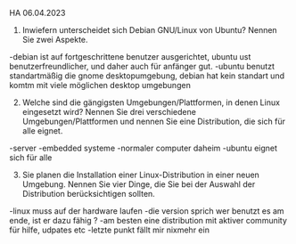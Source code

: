 HA 06.04.2023

1. Inwiefern unterscheidet sich Debian GNU/Linux von Ubuntu? Nennen Sie zwei Aspekte.

-debian ist auf fortgeschrittene benutzer ausgerichtet, ubuntu ust benutzerfreundlicher,
 und daher auch für anfänger gut.
-ubuntu benutzt standartmäßig die gnome desktopumgebung,
 debian hat kein standart und komtm mit viele möglichen desktop umgebungen

2. Welche sind die gängigsten Umgebungen/Plattformen, in denen Linux eingesetzt wird? Nennen
Sie drei verschiedene Umgebungen/Plattformen und nennen Sie eine Distribution, die sich für
alle eignet.

-server
-embedded systeme
-normaler computer daheim
-ubuntu eignet sich für alle

3. Sie planen die Installation einer Linux-Distribution in einer neuen Umgebung. Nennen Sie vier
Dinge, die Sie bei der Auswahl der Distribution berücksichtigen sollten.

-linux muss auf der hardware laufen
-die version sprich wer benutzt es am ende, ist er dazu fähig ?
-am besten eine distribution mit aktiver community für hilfe, udpates etc
-letzte punkt fällt mir nixmehr ein